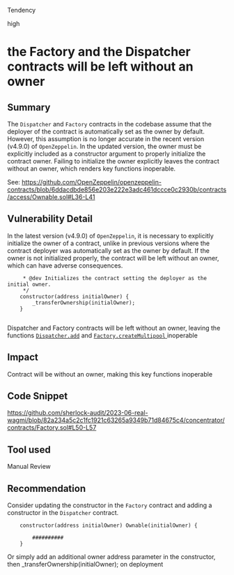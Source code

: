 Tendency

high

# the Factory and the Dispatcher contracts will be left without an owner

## Summary

The `Dispatcher` and `Factory` contracts in the codebase assume that the deployer of the contract is automatically set as the owner by default. However, this assumption is no longer accurate in the recent version (v4.9.0) of `OpenZeppelin`. In the updated version, the owner must be explicitly included as a constructor argument to properly initialize the contract owner. Failing to initialize the owner explicitly leaves the contract without an owner, which renders key functions inoperable.
 
See:
https://github.com/OpenZeppelin/openzeppelin-contracts/blob/6ddacdbde856e203e222e3adc461dccce0c2930b/contracts/access/Ownable.sol#L36-L41
## Vulnerability Detail
In the latest version (v4.9.0) of `OpenZeppelin`, it is necessary to explicitly initialize the owner of a contract, unlike in previous versions where the contract deployer was automatically set as the owner by default. If the owner is not initialized properly, the contract will be left without an owner, which can have adverse consequences.
```solidity
     * @dev Initializes the contract setting the deployer as the initial owner.
     */
    constructor(address initialOwner) {
        _transferOwnership(initialOwner);
    }


```

Dispatcher and Factory contracts will be left without an owner, leaving the functions [`Dispatcher.add`](https://github.com/sherlock-audit/2023-06-real-wagmi/blob/82a234a5c2c1fc1921c63265a9349b71d84675c4/concentrator/contracts/Dispatcher.sol#L55) and [`Factory.createMultipool` ](https://github.com/sherlock-audit/2023-06-real-wagmi/blob/82a234a5c2c1fc1921c63265a9349b71d84675c4/concentrator/contracts/Factory.sol#L76)inoperable
## Impact
Contract will be without an owner, making this key functions inoperable
## Code Snippet
https://github.com/sherlock-audit/2023-06-real-wagmi/blob/82a234a5c2c1fc1921c63265a9349b71d84675c4/concentrator/contracts/Factory.sol#L50-L57
## Tool used

Manual Review

## Recommendation


Consider updating the constructor in the `Factory` contract and adding a constructor in the `Dispatcher` contract.

```solidity
    constructor(address initialOwner) Ownable(initialOwner) {
        
        ##########
    }
```

Or simply add an additional owner address parameter in the constructor, then _transferOwnership(initialOwner); on deployment
